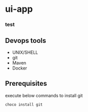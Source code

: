# ui-app

### test

## Devops tools

- UNIX/SHELL
- git
- Maven
- Docker

## Prerequisites

execute below commands to install git

```
choco install git
```
